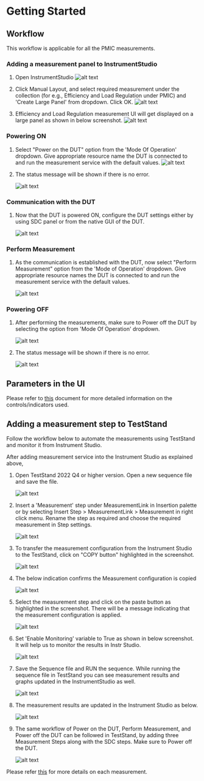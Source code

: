 # Getting Started

## Workflow
This workflow is applicable for all the PMIC measurements.

### Adding a measurement panel to InstrumentStudio

1. Open InstrumentStudio
   ![alt text](images/instr-studio-open-is.png)

2. Click Manual Layout, and select required measurement under the collection (for e.g., Efficiency and Load Regulation under PMIC) and 'Create Large Panel' from dropdown. Click OK.
   ![alt text](images/instr-studio-manual-layout.png)

3. Efficiency and Load Regulation measurement UI will get displayed on a large panel as shown in below screenshot.
   ![alt text](images/instr-studio-eff-and-lr-panel.png)

### Powering ON

1. Select "Power on the DUT" option from the 'Mode Of Operation' dropdown. Give appropriate resource name the DUT is connected to and run the measurement service with the default values.
   ![alt text](images/power-on-config.png)

2. The status message will be shown if there is no error. 
   
   ![alt text](images/power-on-status.png)

### Communication with the DUT

1. Now that the DUT is powered ON, configure the DUT settings either by using SDC panel or from the native GUI of the DUT.

   ![alt text](images/sdc-panel.png)

### Perform Measurement

1. As the communication is established with the DUT, now select "Perform Measurement" option from the 'Mode of Operation' dropdown. Give appropriate resource names the DUT is connected to and run the measurement service with the default values.
   
   ![alt text](images/perform-meas-efficiency.png)

### Powering OFF

1. After performing the measurements, make sure to Power off the DUT by selecting the option from 'Mode Of Operation' dropdown. 
   
   ![alt text](images/power-off-config.png)

2. The status message will be shown if there is no error. 
   
   ![alt text](images/power-off-status.png)

## Parameters in the UI

Please refer to [this](measurements/common/parameters-def.md) document for more detailed information on the controls/indicators used.

## Adding a  measurement step to TestStand 

Follow the workflow below to automate the measurements using TestStand and monitor it from Instrument Studio.

After adding measurement service into the Instrument Studio as explained above,

1. Open TestStand 2022 Q4 or higher version. Open a new sequence file and save the file. 

   ![alt text](images/teststand-open-seq.png)

2. Insert a 'Measurement' step under MeasurementLink in Insertion palette or by selecting Insert Step > MeasurementLink > Measurement in right click menu.
   Rename the step as required and choose the required measurement in Step settings.

   ![alt text](images/teststand-insert-measlink-step.png)

3. To transfer the measurement configuration from the Instrument Studio to the TestStand, click on "COPY button" highlighted in the screenshot.

   ![alt text](images/instr-studio-copy-meas-config.png)

4. The below indication confirms the Measurement configuration is copied

   ![alt text](images/instr-studio-meas-config-copied.png)

5. Select the measurement step and click on the paste button as highlighted in the screenshot. There will be a message indicating that the measurement configuration is applied.

   ![alt text](images/teststand-paste-config.png)

6. Set 'Enable Monitoring' variable to True as shown in below screenshot. It will help us to monitor the results in Instr Studio.

   ![alt text](images/teststand-enable-monitoring.png)

8. Save the Sequence file and RUN the sequence. While running the sequence file in TestStand you can see measurement results and graphs updated in the InstrumentStudio as well.

   ![alt text](images/teststand-run-seq.png)

9. The measurement results are updated in the Instrument Studio as below.

   ![alt text](images/instr-studio-results-from-ts.png)

10. The same workflow of Power on the DUT, Perform Measurement, and Power off the DUT can be followed in TestStand, by adding three Measurement Steps along with the SDC steps. Make sure to Power off the DUT. 

    ![alt text](images/teststand-measlink-steps.png)

Please refer [this](measurements/meas-index.md) for more details on each measurement.
